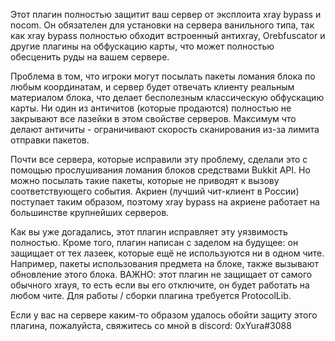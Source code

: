 Этот плагин полностью защитит ваш сервер от эксплоита xray bypass и nocom. Он обязателен для установки на сервера ванильного типа, так как xray bypass полностью обходит встроенный антиxray, Orebfuscator и другие плагины на обфускацию карты, что может полностью обесценить руды на вашем сервере.

Проблема в том, что игроки могут посылать пакеты ломания блока по любым координатам, и сервер будет отвечать клиенту реальным материалом блока, что делает бесполезным классическую обфускацию карты. Ни один из античитов (которые продаются) полностью не закрывают все лазейки в этом свойстве серверов. Максимум что делают античиты - ограничивают скорость сканирования из-за лимита отправки пакетов.

Почти все сервера, которые исправили эту проблему, сделали это с помощью прослушивания ломания блоков средствами Bukkit API. Но можно посылать такие пакеты, которые не приводят к вызову соответствующего события. Акриен (лучший чит-клиент в России) поступает таким образом, поэтому xray bypass на акриене работает на большинстве крупнейших серверов.

Как вы уже догадались, этот плагин исправляет эту уязвимость полностью. Кроме того, плагин написан с заделом на будущее: он защищает от тех лазеек, которые ещё не используются ни в одном чите. Например, пакеты использования предмета на блоке, также вызывают обновление этого блока. ВАЖНО: этот плагин не защищает от самого обычного xrayя, то есть если вы его отключите, он будет работать на любом чите. Для работы / сборки плагина требуется ProtocolLib.

Если у вас на сервере каким-то образом удалось обойти защиту этого плагина, пожалуйста, свяжитесь со мной в discord: 0xYura#3088
